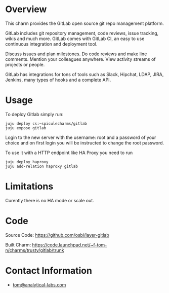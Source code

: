 # Overview
This charm provides the GitLab open source git repo management platform. 

GitLab includes git repository management, code reviews, issue tracking, wikis and much more. 
GitLab comes with GitLab CI, an easy to use continuous integration and deployment tool.

Discuss issues and plan milestones. Do code reviews and make line comments. Mention your colleagues anywhere. View activity streams of projects or people.

GitLab has integrations for tons of tools such as Slack, Hipchat, LDAP, JIRA, Jenkins, many types of hooks and a complete API.

# Usage

To deploy Gitlab simply run:

    juju deploy cs:~spiculecharms/gitlab
    juju expose gitlab

Login to the new server with the username: root and a password of your choice and on first login you will be instructed 
to change the root password.

To use it with a HTTP endpoint like HA Proxy you need to run

    juju deploy haproxy
    juju add-relation haproxy gitlab

# Limitations

Curently there is no HA mode or scale out.

# Code

Source Code: https://github.com/osbi/layer-gitlab

Built Charm: https://code.launchpad.net/~f-tom-n/charms/trusty/gitlab/trunk

# Contact Information

- <tom@analytical-labs.com>
